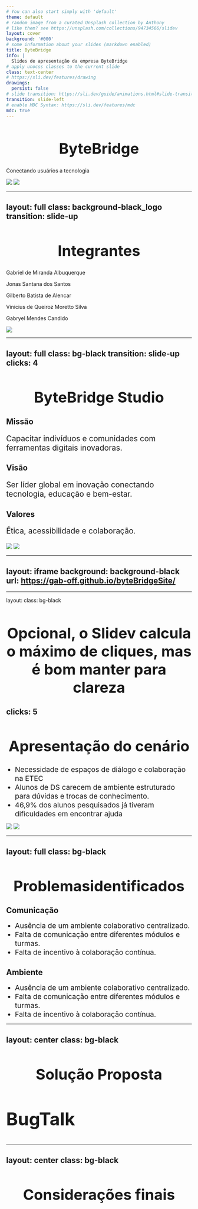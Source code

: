 ```yaml
---
# You can also start simply with 'default'
theme: default
# random image from a curated Unsplash collection by Anthony
# like them? see https://unsplash.com/collections/94734566/slidev
layout: cover
background: '#000'
# some information about your slides (markdown enabled)
title: ByteBridge
info: |
  Slides de apresentação da empresa ByteBridge
# apply unocss classes to the current slide
class: text-center
# https://sli.dev/features/drawing
drawings:
  persist: false
# slide transition: https://sli.dev/guide/animations.html#slide-transitions
transition: slide-left
# enable MDC Syntax: https://sli.dev/features/mdc
mdc: true
---
```


   <h1 class="font-bold"><span class="text-[#ff7b00]">Byte</span>Bridge</h1>
    <p></p>
    <p class=" text-2xl inline-block px-4 py-2 rounded-xl bg-[#ff7b00]">Conectando usuários a tecnologia</p>

<img class="absolute -bottom-30 -left-10" src="/images/detail_1.svg">
<img class="absolute -top-30 -right-10" src="/images/detail_1.svg">

[//]: # (Presentation slides for developers)

[//]: # ()

[//]: # (<div @click="$slidev.nav.next" class="mt-12 py-1" hover:bg="white op-10">)

[//]: # (  Press Space for next page <carbon:arrow-right />)

[//]: # (</div>)

[//]: # ()

[//]: # (<div class="abs-br m-6 text-xl">)

[//]: # (  <button @click="$slidev.nav.openInEditor" title="Open in Editor" class="slidev-icon-btn">)

[//]: # (    <carbon:edit />)

[//]: # (  </button>)

[//]: # (  <a href="https://github.com/slidevjs/slidev" target="_blank" class="slidev-icon-btn">)

[//]: # (    <carbon:logo-github />)

[//]: # (  </a>)

[//]: # (</div>)

<!--
The last comment block of each slide will be treated as slide notes. It will be visible and editable in Presenter Mode along with the slide. [Read more in the docs](https://sli.dev/guide/syntax.html#notes)
-->

---
layout: full
class: background-black_logo
transition: slide-up
---


<h1 class="mt-5 font-bold">Integ<span class="text-[#f27e14]">rantes</span></h1>
<div v-click class="flex flex-col items-start mt-10">
    <p class="border-b pb-2 border-[#d56801]">Gabriel de Miranda Albuquerque</p>
    <p class="border-b pb-2 border-[#d56801]">Jonas Santana dos Santos</p>
    <p class="border-b pb-2 border-[#d56801]">Gilberto Batista de Alencar</p>
    <p class="border-b pb-2 border-[#d56801]">Vinicius de Queiroz Moretto Silva</p>
    <p class="border-b pb-2 border-[#d56801]">Gabryel Mendes Candido</p>
</div>

<img class="absolute rotate-45 opacity-50 -bottom-15 -left-10" src="/images/detail_2.svg">



<!--
Here is another comment.
-->


---
layout: full
class: bg-black
transition: slide-up
clicks: 4
---

<h1 class="font-bold mt-20">ByteBridge <span class="text-[#d98b1d]">Studio</span></h1>

<div class="grid grid-cols-3 text-center gap-4 mt-10">
    <div class="transition-opacity duration-500" 
         :class="{
            'opacity-100': $clicks === 1 || $clicks >= 4,
            'opacity-0': !($clicks === 1 || $clicks >= 4)
         }">
        <h2 class="font-semibold text-lg border border-orange-500 rounded-full px-3 py-1">Missão</h2>
        <p class="mt-4 pgf">Capacitar indivíduos e comunidades com ferramentas digitais inovadoras.</p>
    </div>
    <div class="transition-opacity duration-500"
         :class="{
            'opacity-100': $clicks === 2 || $clicks >= 4,
            'opacity-0': !($clicks === 2 || $clicks >= 4)
         }">
        <h2 class="font-semibold border border-orange-500 rounded-full px-3 py-1">Visão</h2>
        <p class="mt-4 pgf">Ser líder global em inovação conectando tecnologia, educação e bem-estar.</p>
    </div>
    <div class="transition-opacity duration-500"
         :class="{
            'opacity-100': $clicks === 3 || $clicks >= 4,
            'opacity-0': !($clicks === 3 || $clicks >= 4)
         }">
        <h2 class="font-semibold border border-orange-500 rounded-full px-3 py-1 ">Valores</h2>
        <p class="mt-4 pgf">Ética, acessibilidade e colaboração.</p>
    </div>
</div>

<img class="absolute rotate-45 opacity-50 -bottom-15 -left-10" src="/images/detail_2.svg">
<img class="absolute rotate-45 opacity-50 -top-15 -right-10" src="/images/detail_2.svg">



<style>
h1 {
    text-align: center;
font-size: 2.5rem;
}

.pgf {
font-size: 1.3rem;
}

</style>
---
layout: iframe
background: background-black
url: https://gab-off.github.io/byteBridgeSite/
---

---
layout:
class: bg-black

# Opcional, o Slidev calcula o máximo de cliques, mas é bom manter para clareza

clicks: 5
---

<h1 class="font-bold">Apresentação do <span class="
    text-5xl font-extrabold 
    bg-gradient-to-r from-[#96C473] to-[#026E4A]
    bg-clip-text 
    text-transparent
">cenário</span></h1>
<ul class="">
    <li class="text-larger" v-click>Necessidade de espaços de diálogo e colaboração na ETEC</li>
    <li class="text-larger" v-click>Alunos de DS carecem de ambiente estruturado para dúvidas e trocas de conhecimento.
</li>
    <li class="text-larger" v-click>46,9% dos alunos pesquisados já tiveram dificuldades em encontrar ajuda
</li>
</ul>
<div v-click class="h-80 border-1 border-[#4E945D] rounded-2xl mt-5">
    <MeuGraficoDeDuvidas :clicks="$clicks" :start-at="4" />
</div>


<img class="absolute rotate-45 opacity-50 -bottom-15 -left-10" src="/images/detail_green.svg">
<img class="absolute rotate-45 opacity-50 -top-15 -right-10" src="/images/detail_green.svg">


<style>
.text-larger {
    font-size: 1.2rem;
}
</style>

---
layout: full
class: bg-black
---

<h1 class="font-bold pb-10 flex gap-3  mt-20">
Problemas<span class="text-[#35B89F]">identificados</span>
</h1>

<div class="grid grid-cols-2 gap-5">
    <div v-click>
        <h2 class="rounded-3xl px-3 py-1 bg-gradient-to-r from-[#33B49D] to-[#005870]">Comunicação</h2>
        <ul>
            <li class="topico">Ausência de um ambiente colaborativo centralizado.</li>
            <li class="topico">Falta de comunicação entre diferentes módulos e turmas.</li>
            <li class="topico">Falta de incentivo à colaboração contínua.</li>
        </ul>
    </div>
    <div v-click>
        <h2 class="rounded-3xl px-3 py-1 bg-gradient-to-r from-[#33B49D] to-[#005870]">Ambiente</h2>
        <ul>
            <li class="topico">Ausência de um ambiente colaborativo centralizado.</li>
            <li class="topico">Falta de comunicação entre diferentes módulos e turmas.</li>
            <li class="topico">Falta de incentivo à colaboração contínua.</li>
        </ul>
    </div>
</div>

<style>
    .topico {
        font-size: 1.2rem;
    }   
</style>

---
layout: center
class: bg-black
---

<h1 class="title font-bold">Solução <span class="color-[#08a3c1]">Proposta</span></h1>
<h2 v-click class="content text-center font-bold">Bug<span class="color-[#08a3c1]">Talk</span></h2>

<style>
    .title {
        font-size: 2.5rem;    
    }

    .content {
        font-size: 3rem;
    }
</style>

---
layout: center
class: bg-black
---

<h1 class="font-bold">Considerações <span class="color-[#08a3c1]">finais</span></h1>